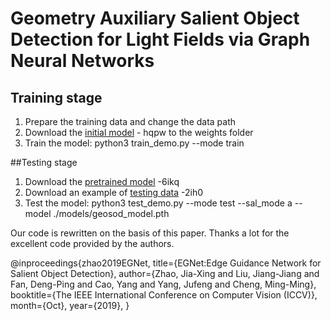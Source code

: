 # Geometry Auxiliary Salient Object Detection for Light Fields via Graph Neural Networks

## Training stage
1. Prepare the training data and change the data path
2. Download the [initial model](https://pan.baidu.com/s/1cTkx2dbbyeT1jLSC1Uejfw) - hqpw to the weights folder
3. Train the model: python3 train_demo.py --mode train


##Testing stage
1. Download the [pretrained model](https://pan.baidu.com/s/12g4ArdBsniCxxpp0yaWKHg) -6ikq 
2. Download an example of [testing data](https://pan.baidu.com/s/1pQKrv9xJ19ILIXuBwhNsIw) -2ih0
3. Test the model: python3 test_demo.py --mode test --sal_mode a --model ./models/geosod_model.pth


Our code is rewritten on the basis of this paper. Thanks a lot for the excellent code provided by the authors.

@inproceedings{zhao2019EGNet, title={EGNet:Edge Guidance Network for Salient Object Detection}, author={Zhao, Jia-Xing and Liu, Jiang-Jiang and Fan, Deng-Ping and Cao, Yang and Yang, Jufeng and Cheng, Ming-Ming}, booktitle={The IEEE International Conference on Computer Vision (ICCV)}, month={Oct}, year={2019}, }
